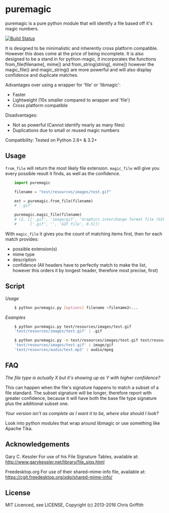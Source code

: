 puremagic
=========

puremagic is a pure python module that will identify a file based off it's
magic numbers.

[![Build Status](https://travis-ci.org/cdgriffith/puremagic.png?branch=master)](https://travis-ci.org/cdgriffith/puremagic)

It is designed to be minimalistic and inherently cross platform
compatible. However this does come at the price of being incomplete.
It is also designed to be a stand in for python-magic, it incorporates the
functions from_file(filename[, mime]) and from_string(string[, mime])
however the magic_file() and magic_string() are more powerful and will also
display confidence and duplicate matches.

Advantages over using a wrapper for 'file' or 'libmagic':

* Faster
* Lightweight (10x smaller compared to wrapper and 'file')
* Cross platform compatible
    
Disadvantages:

* Not as powerful (Cannot identify nearly as many files)
* Duplications due to small or reused magic numbers

Compatibility:
    Tested on Python 2.6+ & 3.2+
        
## Usage

`from_file` will return the most likely file extension. `magic_file` will give
you every possible result it finds, as well as the confidence.

```python
    import puremagic

    filename = "test/resources/images/test.gif"

    ext = puremagic.from_file(filename)
    # '.gif'

    puremagic.magic_file(filename)
    # (2, [['.gif', 'image/gif', 'Graphics interchange format file (GIF87a)', 0.7],
    #      ['.gif', '', 'GIF file', 0.5]])

```

With `magic_file` it gives
you the count of matching items first, then for each match provides:

- possible extension(s)
- mime type
- description
- confidence (All headers have to perfectly match to make the list, however this orders it by longest header, therefore most precise, first)


## Script

*Usage*

```bash
    $ python puremagic.py [options] filename <filename2>...
```

*Examples*

```bash
    $ python puremagic.py test/resources/images/test.gif
    'test/resources/images/test.gif' : .gif

    $ python puremagic.py -m test/resources/images/test.gif test/resources/audio/test.mp3
    'test/resources/images/test.gif' : image/gif
    'test/resources/audio/test.mp3' : audio/mpeg

```

## FAQ

*The file type is actually X but it's showing up as Y with higher confidence?*

This can happen when the file's signature happens
to match a subset of a file standard. The subset signature will be longer,
therefore report with greater confidence, because it will have both the base
file type signature plus the additional subset one.

*Your version isn't as complete as I want it to be, where else should I look?*

Look into python modules that wrap around libmagic or use something like Apache Tika.


## Acknowledgements

Gary C. Kessler
    For use of his File Signature Tables, available at:
    http://www.garykessler.net/library/file_sigs.html

Freedesktop.org
    For use of their shared-mime-info file, available at:
    https://cgit.freedesktop.org/xdg/shared-mime-info/

## License

MIT Licenced, see LICENSE, Copyright (c) 2013-2016 Chris Griffith